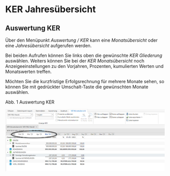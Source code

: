 # KER Jahresübersicht

## Auswertung KER


Über den Menüpunkt *Auswertung / KER* kann eine *Monatsübersicht* oder eine *Jahresübersicht* aufgerufen werden.

Bei beiden Aufrufen können Sie links oben die gewünschte *KER Gliederung* auswählen. Weiters können Sie bei der *KER Monatsübersicht* noch Anzeigeeinstellungen zu den Vorjahren, Prozenten, kumulierten Werten und Monatswerten treffen.

Möchten Sie die kurzfristige Erfolgsrechnung für mehrere Monate sehen, so können Sie mit gedrückter Umschalt-Taste die gewünschten Monate auswählen.

Abb. 1 Auswertung KER

![Image](<../assets/NeuesElement168.png>)

